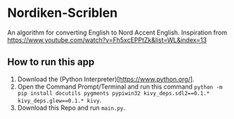 # Nordiken-Scriblen
An algorithm for converting English to Nord Accent English. Inspiration from https://www.youtube.com/watch?v=Fh5xcEPPtZk&list=WL&index=13

## How to run this app
1. Download the (Python Interpreter)[https://www.python.org/].
2. Open the Command Prompt/Terminal and run this command `python -m pip install docutils pygments pypiwin32 kivy_deps.sdl2==0.1.* kivy_deps.glew==0.1.* kivy`.
3. Download this Repo and run `main.py`.
